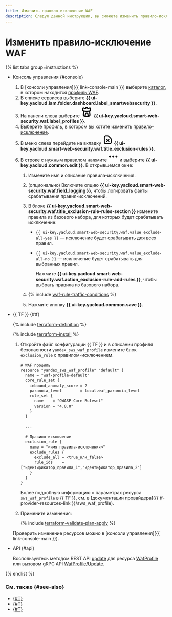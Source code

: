 ```yaml
---
title: Изменить правило-исключение WAF
description: Следуя данной инструкции, вы сможете изменить правило-исключение для WAF.
---
```


# Изменить правило-исключение WAF

{% list tabs group=instructions %}

- Консоль управления {#console}

  1. В [консоли управления]({{ link-console-main }}) выберите [каталог](../../resource-manager/concepts/resources-hierarchy.md#folder), в котором находится [профиль WAF](../concepts/waf.md).
  1. В списке сервисов выберите **{{ ui-key.yacloud.iam.folder.dashboard.label_smartwebsecurity }}**.
  1. На панели слева выберите ![image](../../_assets/smartwebsecurity/waf.svg) **{{ ui-key.yacloud.smart-web-security.waf.label_profiles }}**.
  1. Выберите профиль, в котором вы хотите изменить [правило-исключение](../concepts/waf.md#exclusion-rules).
  1. В меню слева перейдите на вкладку ![image](../../_assets/console-icons/file-xmark.svg) **{{ ui-key.yacloud.smart-web-security.waf.title_exclusion-rules }}**.
  1. В строке с нужным правилом нажмите ![options](../../_assets/console-icons/ellipsis.svg) и выберите **{{ ui-key.yacloud.common.edit }}**. В открывшемся окне:
      1. Измените имя и описание правила-исключения.
      1. (опционально) Включите опцию **{{ ui-key.yacloud.smart-web-security.waf.field_logging }}**, чтобы логировать факты срабатывания правил-исключений.
      1. В блоке **{{ ui-key.yacloud.smart-web-security.waf.title_exclusion-rule-rules-section }}** измените правила из базового набора, для которых будет срабатывать исключение:
          * `{{ ui-key.yacloud.smart-web-security.waf.value_exclude-all-yes }}` — исключение будет срабатывать для всех правил.
          * `{{ ui-key.yacloud.smart-web-security.waf.value_exclude-all-no }}` — исключение будет срабатывать для выбранных правил.

             Нажмите **{{ ui-key.yacloud.smart-web-security.waf.action_exclusion-rule-add-rules }}**, чтобы выбрать правила из базового набора.

      1. {% include [waf-rule-traffic-conditions](../../_includes/smartwebsecurity/waf-rule-traffic-conditions.md) %}

      1. Нажмите кнопку **{{ ui-key.yacloud.common.save }}**.

- {{ TF }} {#tf}

  {% include [terraform-definition](../../_tutorials/_tutorials_includes/terraform-definition.md) %}

  {% include [terraform-install](../../_includes/terraform-install.md) %}

  1. Откройте файл конфигурации {{ TF }} и в описании профиля безопасности `yandex_sws_waf_profile` измените блок `exclusion_rule` c правилом-исключением.

      ```hcl
      # WAF профиль
      resource "yandex_sws_waf_profile" "default" {
        name = "waf-profile-default"
        core_rule_set {
          inbound_anomaly_score = 2
          paranoia_level        = local.waf_paranoia_level
          rule_set {
            name    = "OWASP Core Ruleset"
            version = "4.0.0"
          }
        }

        ...

        # Правило-исключение
        exclusion_rule {
          name = "<имя правила-исключения>"
          exclude_rules {
            exclude_all = <true_или_false>
            rule_ids    = ["идентификатор_правила_1","идентификатор_правила_2"]
          }
        }
      }
      ```

      Более подробную информацию о параметрах ресурса `sws_waf_profile` в {{ TF }}, см. в [документации провайдера]({{ tf-provider-resources-link }}/sws_waf_profile).

  1. Примените изменения:

      {% include [terraform-validate-plan-apply](../../_tutorials/_tutorials_includes/terraform-validate-plan-apply.md) %}

  Проверить изменение ресурсов можно в [консоли управления]({{ link-console-main }}).

- API {#api}

  Воспользуйтесь методом REST API [update](../waf/api-ref/WafProfile/update.md) для ресурса [WafProfile](../waf/api-ref/WafProfile/) или вызовом gRPC API [WafProfile/Update](../waf/api-ref/grpc/WafProfile/update.md).

{% endlist %}

### См. также {#see-also}

* [{#T}](exclusion-rule-add.md)
* [{#T}](exclusion-rule-delete.md)
* [{#T}](configure-set-rules.md)
